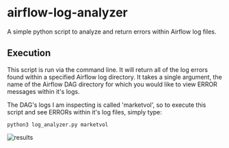 # airflow-log-analyzer
A simple python script to analyze and return errors within Airflow log files.

## Execution
This script is run via the command line. It will return all of the log errors found within a specified Airflow log directory.
It takes a single argument, the name of the Airflow DAG directory for which you would like to view ERROR messages within it's logs.   

The DAG's logs I am inspecting is called 'marketvol', so to execute this script and see ERRORs within it's log files, simply type:  

```python3 log_analyzer.py marketvol```

![results](/screenshots/log_errors.png)
